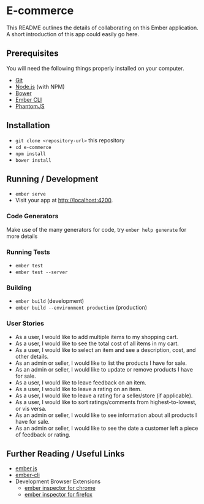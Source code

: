 # E-commerce

This README outlines the details of collaborating on this Ember application.
A short introduction of this app could easily go here.

## Prerequisites

You will need the following things properly installed on your computer.

* [Git](http://git-scm.com/)
* [Node.js](http://nodejs.org/) (with NPM)
* [Bower](http://bower.io/)
* [Ember CLI](http://ember-cli.com/)
* [PhantomJS](http://phantomjs.org/)

## Installation

* `git clone <repository-url>` this repository
* `cd e-commerce`
* `npm install`
* `bower install`

## Running / Development

* `ember serve`
* Visit your app at [http://localhost:4200](http://localhost:4200).

### Code Generators

Make use of the many generators for code, try `ember help generate` for more details

### Running Tests

* `ember test`
* `ember test --server`

### Building

* `ember build` (development)
* `ember build --environment production` (production)

### User Stories

* As a user, I would like to add multiple items to my shopping cart.
* As a user, I would like to see the total cost of all items in my cart.
* As a user, I would like to select an item and see a description, cost, and other details.
* As an admin or seller, I would like to list the products I have for sale.
* As an admin or seller, I would like to update or remove products I have for sale.
* As a user, I would like to leave feedback on an item.
* As a user, I would like to leave a rating on an item.
* As a user, I would like to leave a rating for a seller/store (if applicable).
* As a user, I would like to sort ratings/comments from highest-to-lowest, or vis versa.
* As an admin or seller, I would like to see information about all products I have for sale.
* As an admin or seller, I would like to see the date a customer left a piece of feedback or rating.
## Further Reading / Useful Links

* [ember.js](http://emberjs.com/)
* [ember-cli](http://ember-cli.com/)
* Development Browser Extensions
  * [ember inspector for chrome](https://chrome.google.com/webstore/detail/ember-inspector/bmdblncegkenkacieihfhpjfppoconhi)
  * [ember inspector for firefox](https://addons.mozilla.org/en-US/firefox/addon/ember-inspector/)

